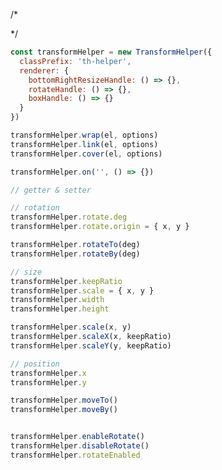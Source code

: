 /*
<div class="th-helper">
  <div class="th-content"></div>
  
  <div class="th-tline"></div>
  <div class="th-rline"></div>
  <div class="th-bline"></div>
  <div class="th-lline"></div>

  <div class="th-tlpoint"></div>
  <div class="th-tmpoint"></div>
  <div class="th-trpoint"></div>
  <div class="th-brpoint"></div>
  <div class="th-bmpoint"></div>
  <div class="th-blpoint"></div>
  <div class="th-rmpoint"></div>
  <div class="th-lmpoint"></div>

  <div class="th-box"></div>
</div>
*/

```js
const transformHelper = new TransformHelper({
  classPrefix: 'th-helper',
  renderer: {
    bottomRightResizeHandle: () => {},
    rotateHandle: () => {},
    boxHandle: () => {}
  }
})

transformHelper.wrap(el, options)
transformHelper.link(el, options)
transformHelper.cover(el, options)

transformHelper.on('', () => {})

// getter & setter

// rotation
transformHelper.rotate.deg
transformHelper.rotate.origin = { x, y }

transformHelper.rotateTo(deg)
transformHelper.rotateBy(deg)

// size
transformHelper.keepRatio
transformHelper.scale = { x, y }
transformHelper.width
transformHelper.height

transformHelper.scale(x, y)
transformHelper.scaleX(x, keepRatio)
transformHelper.scaleY(y, keepRatio)

// position
transformHelper.x
transformHelper.y

transformHelper.moveTo()
transformHelper.moveBy()


transformHelper.enableRotate()
transformHelper.disableRotate()
transformHelper.rotateEnabled
```